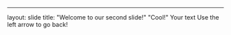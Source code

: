 
---
layout: slide
title: "Welcome to our second slide!"
"Cool!"
Your text
Use the left arrow to go back!
